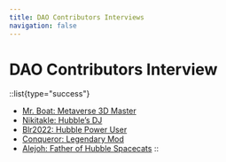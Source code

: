 ```yaml
---
title: DAO Contributors Interviews
navigation: false
---
```


# DAO Contributors Interview

::list{type="success"}
- [Mr. Boat: Metaverse 3D Master](/docs/dao-contributors-interviews/mr-boat)
- [Nikitakle: Hubble’s DJ](/docs/dao-contributors-interviews/nikitakle)
- [Blr2022: Hubble Power User](/docs/dao-contributors-interviews/blr2022)
- [Conqueror: Legendary Mod](/docs/dao-contributors-interviews/conqueror)
- [Alejoh: Father of Hubble Spacecats](/docs/dao-contributors-interviews/alejoh)
::
